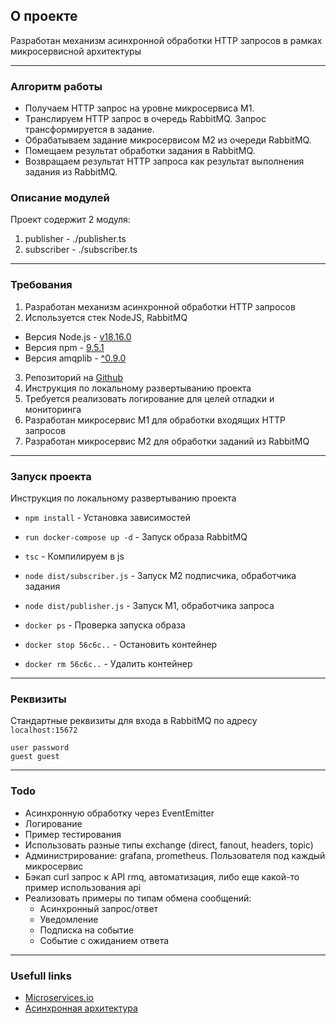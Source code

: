 ## О проекте

Разработан механизм асинхронной обработки
HTTP запросов в рамках микросервисной архитектуры

----

### Алгоритм работы

- Получаем HTTP запрос на уровне микросервиса М1.
- Транслируем HTTP запрос в очередь RabbitMQ. Запрос трансформируется в задание.
- Обрабатываем задание микросервисом М2 из очереди RabbitMQ.
- Помещаем результат обработки задания в RabbitMQ.
- Возвращаем результат HTTP запроса как результат выполнения задания из RabbitMQ.

### Описание модулей

Проект содержит 2 модуля:
1. publisher - ./publisher.ts
2. subscriber - ./subscriber.ts

----

### Требования

1. Разработан механизм асинхронной обработки HTTP запросов
2. Используется стек NodeJS, RabbitMQ
  - Версия Node.js - [v18.16.0](https://nodejs.org/en/blog/release/v18.6.0) 
  - Версия npm  - [9.5.1](https://www.npmjs.com/package/npm/v/9.5.1)
  - Версия amqplib  - [^0.9.0](https://www.npmjs.com/package/amqplib)
3. Репозиторий на [Github](https://github.com/Barklim/rabbitmqTask/)
4. Инструкция по локальному развертыванию проекта
5. Требуется реализовать логирование для целей отладки и мониторинга
6. Разработан микросервис М1 для обработки входящих HTTP запросов
7. Разработан микросервис М2 для обработки заданий из RabbitMQ

----

### Запуск проекта

Инструкция по локальному развертыванию проекта

- `npm install` - Установка зависимостей
- `run docker-compose up -d` - Запуск образа RabbitMQ
- `tsc` - Компилируем в js
- `node dist/subscriber.js` - Запуск M2 подписчика, обработчика задания
- `node dist/publisher.js` - Запуск M1, обработчика запроса

- `docker ps` - Проверка запуска образа
- `docker stop 56c6c..` - Остановить контейнер
- `docker rm 56c6c..` - Удалить контейнер

----

### Реквизиты

Стандартные реквизиты для входа в RabbitMQ по адресу `localhost:15672`

```
user password
guest guest
```

----

### Todo

- Асинхронную обработку через EventEmitter
- Логирование
- Пример тестирования
- Использовать разные типы exchange (direct, fanout, headers, topic)
- Администрирование: grafana, prometheus. Пользователя под каждый микросервис
- Бэкап curl запрос к API rmq, автоматизация, либо еще какой-то пример использования api
- Реализовать примеры по типам обмена сообщений:
    - Асинхронный запрос/ответ
    - Уведомление
    - Подписка на событие
    - Событие с ожиданием ответа

----

### Usefull links

- [Microservices.io](https://microservices.io/patterns/data/event-sourcing.html)
- [Асинхронная архитектура](https://education.borshev.com/architecture)